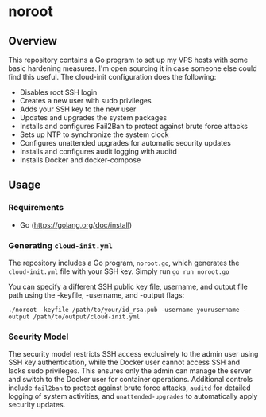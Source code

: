 # noroot

## Overview
This repository contains a Go program to set up my VPS hosts with some basic hardening measures.
I'm open sourcing it in case someone else could find this useful.
The cloud-init configuration does the following:

- Disables root SSH login
- Creates a new user with sudo privileges
- Adds your SSH key to the new user
- Updates and upgrades the system packages
- Installs and configures Fail2Ban to protect against brute force attacks
- Sets up NTP to synchronize the system clock
- Configures unattended upgrades for automatic security updates
- Installs and configures audit logging with auditd
- Installs Docker and docker-compose

## Usage

### Requirements

- Go (https://golang.org/doc/install)

### Generating `cloud-init.yml`

The repository includes a Go program, `noroot.go`, which generates the `cloud-init.yml` file with your SSH key.
Simply run `go run noroot.go`

You can specify a different SSH public key file, username, and output file path using the -keyfile, -username, and -output flags:

 `./noroot -keyfile /path/to/your/id_rsa.pub -username yourusername -output /path/to/output/cloud-init.yml`

### Security Model

The security model restricts SSH access exclusively to the admin user using SSH key authentication, while the Docker user cannot access SSH and lacks sudo privileges.
This ensures only the admin can manage the server and switch to the Docker user for container operations.
Additional controls include `fail2ban` to protect against brute force attacks, `auditd` for detailed logging of system activities, and `unattended-upgrades` to automatically apply security updates.
